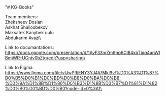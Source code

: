 "# KG-Books" 

Team members:\
    Zheksheev Doslan\
    Askhat Shailoobekov\
    Maksatek Kanybek uulu\
    Abdukarim Avazi\

Link to documantations: https://docs.google.com/presentation/d/1AvF33mZm9hp6ClB4xbTbiq4anWIBmjWR-UGntv0bZtg/edit?usp=sharing\

Link to Figma: https://www.figma.com/file/vIJwPRjENY3YJ4Ij7Mkl9v/%D0%A3%D1%87%D0%B5%D0%B1%D0%BD%D0%B8%D0%BA%D0%B8-%D0%9A%D1%8B%D1%80%D0%B3%D1%8B%D0%B7%D1%81%D1%82%D0%B0%D0%BD%D0%B0?node-id=0%3A1\

